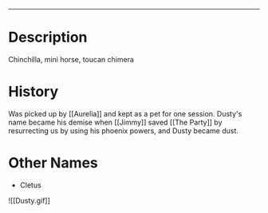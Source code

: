 --------------------------------------------------------------------------------
# Description
Chinchilla, mini horse, toucan chimera

# History
Was picked up by [[Aurelia]] and kept as a pet for one session. Dusty's name became his demise when [[Jimmy]] saved [[The Party]] by resurrecting us by using his phoenix powers, and Dusty became dust.
# Other Names
* Cletus

![[Dusty.gif]]